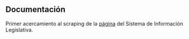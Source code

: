 ## Documentación

Primer acercamiento al scraping de la [página](http://sil.gobernacion.gob.mx/Librerias/pp_PerfilLegislador.php?SID=&Referencia=9221837) del Sistema de Información Legislativa.
